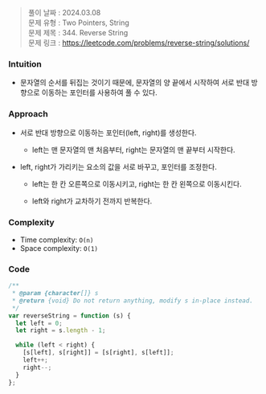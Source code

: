 > 풀이 날짜 : 2024.03.08  
> 문제 유형 : Two Pointers, String  
> 문제 제목 : 344. Reverse String  
> 문제 링크 : https://leetcode.com/problems/reverse-string/solutions/

### Intuition

- 문자열의 순서를 뒤집는 것이기 때문에, 문자열의 양 끝에서 시작하여 서로 반대 방향으로 이동하는 포인터를 사용하여 풀 수 있다.

### Approach

- 서로 반대 방향으로 이동하는 포인터(left, right)를 생성한다.

  - left는 맨 문자열의 맨 처음부터, right는 문자열의 맨 끝부터 시작한다.

- left, right가 가리키는 요소의 값을 서로 바꾸고, 포인터를 조정한다.

  - left는 한 칸 오른쪽으로 이동시키고, right는 한 칸 왼쪽으로 이동시킨다.

  - left와 right가 교차하기 전까지 반복한다.

### Complexity

- Time complexity: `O(n)`
- Space complexity: `O(1)`

### Code

```js
/**
 * @param {character[]} s
 * @return {void} Do not return anything, modify s in-place instead.
 */
var reverseString = function (s) {
  let left = 0;
  let right = s.length - 1;

  while (left < right) {
    [s[left], s[right]] = [s[right], s[left]];
    left++;
    right--;
  }
};
```
